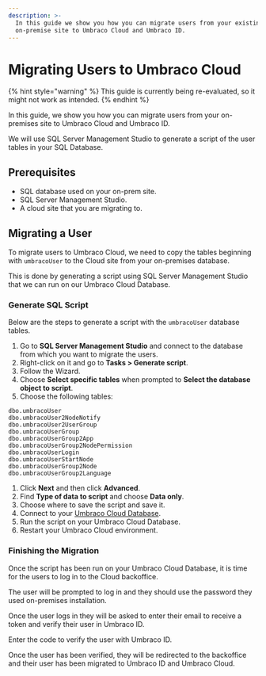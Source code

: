 ```yaml
---
description: >-
  In this guide we show you how you can migrate users from your existing
  on-premise site to Umbraco Cloud and Umbraco ID.
---
```


# Migrating Users to Umbraco Cloud

{% hint style="warning" %}
This guide is currently being re-evaluated, so it might not work as intended.
{% endhint %}

In this guide, we show you how you can migrate users from your on-premises site to Umbraco Cloud and Umbraco ID.

We will use SQL Server Management Studio to generate a script of the user tables in your SQL Database.

## Prerequisites

* SQL database used on your on-prem site.
* SQL Server Management Studio.
* A cloud site that you are migrating to.

## Migrating a User

To migrate users to Umbraco Cloud, we need to copy the tables beginning with `umbracoUser` to the Cloud site from your on-premises database.

This is done by generating a script using SQL Server Management Studio that we can run on our Umbraco Cloud Database.

### Generate SQL Script

Below are the steps to generate a script with the `umbracoUser` database tables.

1. Go to **SQL Server Management Studio** and connect to the database from which you want to migrate the users.
2. Right-click on it and go to **Tasks > Generate script**.
3. Follow the Wizard.
4. Choose **Select specific tables** when prompted to **Select the database object to script**.
5. Choose the following tables:

```
dbo.umbracoUser
dbo.umbracoUser2NodeNotify
dbo.umbracoUser2UserGroup
dbo.umbracoUserGroup
dbo.umbracoUserGroup2App
dbo.umbracoUserGroup2NodePermission
dbo.umbracoUserLogin
dbo.umbracoUserStartNode
dbo.umbracoUserGroup2Node
dbo.umbracoUserGroup2Language
```

1. Click **Next** and then click **Advanced**.
2. Find **Type of data to script** and choose **Data only**.
3. Choose where to save the script and save it.
4. Connect to your [Umbraco Cloud Database](../../databases/cloud-database.md).
5. Run the script on your Umbraco Cloud Database.
6. Restart your Umbraco Cloud environment.

### Finishing the Migration

Once the script has been run on your Umbraco Cloud Database, it is time for the users to log in to the Cloud backoffice.

The user will be prompted to log in and they should use the password they used on-premises installation.

Once the user logs in they will be asked to enter their email to receive a token and verify their user in Umbraco ID.

Enter the code to verify the user with Umbraco ID.

Once the user has been verified, they will be redirected to the backoffice and their user has been migrated to Umbraco ID and Umbraco Cloud.
